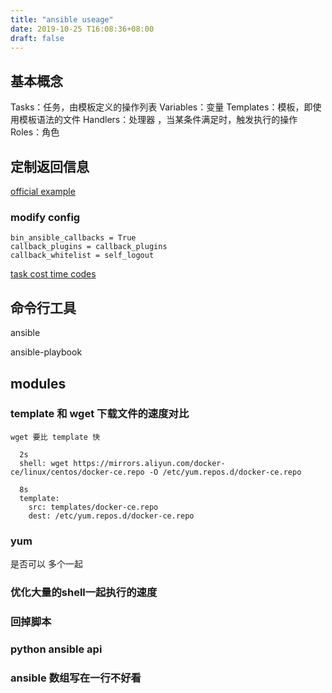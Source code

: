 ```yaml
---
title: "ansible useage"
date: 2019-10-25 T16:08:36+08:00
draft: false
---
```


## 基本概念
Tasks：任务，由模板定义的操作列表
Variables：变量
Templates：模板，即使用模板语法的文件
Handlers：处理器 ，当某条件满足时，触发执行的操作
Roles：角色

## 定制返回信息
[official example](https://github.com/ansible/ansible/blob/devel/lib/ansible/plugins/callback/log_plays.py)

### modify config
```
bin_ansible_callbacks = True
callback_plugins = callback_plugins
callback_whitelist = self_logout
```
[task cost time codes](https://github.com/jlafon/ansible-profile)

## 命令行工具
ansible

ansible-playbook

## modules
### template 和 wget 下载文件的速度对比
    wget 要比 template 快
        
      2s
      shell: wget https://mirrors.aliyun.com/docker-ce/linux/centos/docker-ce.repo -O /etc/yum.repos.d/docker-ce.repo
        
      8s
      template:
        src: templates/docker-ce.repo
        dest: /etc/yum.repos.d/docker-ce.repo


### yum
是否可以 多个一起

### 优化大量的shell一起执行的速度

### 回掉脚本

### python ansible api

### ansible 数组写在一行不好看